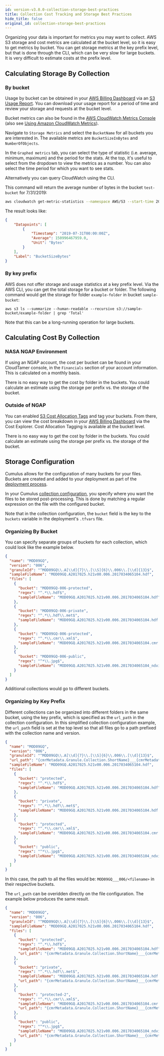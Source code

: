 ```yaml
---
id: version-v3.0.0-collection-storage-best-practices
title: Collection Cost Tracking and Storage Best Practices
hide_title: false
original_id: collection-storage-best-practices
---
```


Organizing your data is important for metrics you may want to collect. AWS S3 storage and cost metrics are calculated at the bucket level, so it is easy to get metrics by bucket. You can get storage metrics at the key prefix level, but that is done through the CLI, which can be very slow for large buckets. It is very difficult to estimate costs at the prefix level.

## Calculating Storage By Collection

### By bucket

Usage by bucket can be obtained in your [AWS Billing Dashboard](https://console.aws.amazon.com/billing/home) via an [S3 Usage Report](https://docs.aws.amazon.com/AmazonS3/latest/dev/aws-usage-report.html). You can download your usage report for a period of time and review your storage and requests at the bucket level.

Bucket metrics can also be found in the [AWS CloudWatch Metrics Console](https://console.aws.amazon.com/cloudwatch/home#metricsV2:graph=~();namespace=~'AWS*2fS3) (also see [Using Amazon CloudWatch Metrics](https://docs.aws.amazon.com/AmazonCloudWatch/latest/monitoring/working_with_metrics.html)).

Navigate to `Storage Metrics` and select the `BucketName` for all buckets you are interested in. The available metrics are `BucketSizeInBytes` and `NumberOfObjects`.

In the `Graphed metrics` tab, you can select the type of statistic (i.e. average, minimum, maximum) and the period for the stats. At the top, it's useful to select from the dropdown to view the metrics as a number. You can also select the time period for which you want to see stats.

Alternatively you can query CloudWatch using the CLI.

This command will return the average number of bytes in the bucket `test-bucket` for 7/31/2019:

```bash
aws cloudwatch get-metric-statistics --namespace AWS/S3 --start-time 2019-07-31T00:00:00 --end-time 2019-08-01T00:00:00 --period 86400 --statistics Average --region us-east-1 --metric-name BucketSizeBytes --dimensions Name=BucketName,Value=test-bucket Name=StorageType,Value=StandardStorage
```

The result looks like:

```json
{
    "Datapoints": [
        {
            "Timestamp": "2019-07-31T00:00:00Z",
            "Average": 150996467959.0,
            "Unit": "Bytes"
        }
    ],
    "Label": "BucketSizeBytes"
}
```

### By key prefix

AWS does not offer storage and usage statistics at a key prefix level. Via the AWS CLI, you can get the total storage for a bucket or folder. The following command would get the storage for folder `example-folder` in bucket `sample-bucket`:

`aws s3 ls --summarize --human-readable --recursive s3://sample-bucket/example-folder | grep 'Total'`

Note that this can be a long-running operation for large buckets.

## Calculating Cost By Collection

### NASA NGAP Environment

If using an NGAP account, the cost per bucket can be found in your CloudTamer console, in the `Financials` section of your account information. This is calculated on a monthly basis.

There is no easy way to get the cost by folder in the buckets. You could calculate an estimate using the storage per prefix vs. the storage of the bucket.

### Outside of NGAP

You can enabled [S3 Cost Allocation Tags](https://docs.aws.amazon.com/AmazonS3/latest/dev/CostAllocTagging.html) and tag your buckets. From there, you can view the cost breakdown in your [AWS Billing Dashboard](https://console.aws.amazon.com/billing/home) via the Cost Explorer. Cost Allocation Tagging is available at the bucket level.

There is no easy way to get the cost by folder in the buckets. You could calculate an estimate using the storage per prefix vs. the storage of the bucket.

## Storage Configuration

Cumulus allows for the configuration of many buckets for your files. Buckets are created and added to your deployment as part of the [deployment process](../deployment/deployment-readme#create-s3-buckets).

In your Cumulus [collection configuration](../data-cookbooks/setup#collections), you specify where you want the files to be stored post-processing. This is done by matching a regular expression on the file with the configured bucket.

Note that in the collection configuration, the `bucket` field is the key to the `buckets` variable in the deployment's `.tfvars` file.

### Organizing By Bucket

You can specify separate groups of buckets for each collection, which could look like the example below.

```json
{
  "name": "MOD09GQ",
  "version": "006",
  "granuleId": "^MOD09GQ\\.A[\\d]{7}\\.[\\S]{6}\\.006\\.[\\d]{13}$",
  "sampleFileName": "MOD09GQ.A2017025.h21v00.006.2017034065104.hdf",
  "files": [
    {
      "bucket": "MOD09GQ-006-protected",
      "regex": "^.*\\.hdf$",
      "sampleFileName": "MOD09GQ.A2017025.h21v00.006.2017034065104.hdf"
    },
    {
      "bucket": "MOD09GQ-006-private",
      "regex": "^.*\\.hdf\\.met$",
      "sampleFileName": "MOD09GQ.A2017025.h21v00.006.2017034065104.hdf.met"
    },
    {
      "bucket": "MOD09GQ-006-protected",
      "regex": "^.*\\.cmr\\.xml$",
      "sampleFileName": "MOD09GQ.A2017025.h21v00.006.2017034065104.cmr.xml"
    },
    {
      "bucket": "MOD09GQ-006-public",
      "regex": "^*\\.jpg$",
      "sampleFileName": "MOD09GQ.A2017025.h21v00.006.2017034065104_ndvi.jpg"
    }
  ]
}
```

Additional collections would go to different buckets.

### Organizing by Key Prefix

Different collections can be organized into different folders in the same bucket, using the key prefix, which is specified as the `url_path` in the collection configuration. In this simplified collection configuration example, the `url_path` field is set at the top level so that all files go to a path prefixed with the collection name and version.

```json
{
  "name": "MOD09GQ",
  "version": "006",
  "granuleId": "^MOD09GQ\\.A[\\d]{7}\\.[\\S]{6}\\.006\\.[\\d]{13}$",
  "url_path": "{cmrMetadata.Granule.Collection.ShortName}___{cmrMetadata.Granule.Collection.VersionId}",
  "sampleFileName": "MOD09GQ.A2017025.h21v00.006.2017034065104.hdf",
  "files": [
    {
      "bucket": "protected",
      "regex": "^.*\\.hdf$",
      "sampleFileName": "MOD09GQ.A2017025.h21v00.006.2017034065104.hdf"
    },
    {
      "bucket": "private",
      "regex": "^.*\\.hdf\\.met$",
      "sampleFileName": "MOD09GQ.A2017025.h21v00.006.2017034065104.hdf.met"
    },
    {
      "bucket": "protected",
      "regex": "^.*\\.cmr\\.xml$",
      "sampleFileName": "MOD09GQ.A2017025.h21v00.006.2017034065104.cmr.xml"
    },
    {
      "bucket": "public",
      "regex": "^*\\.jpg$",
      "sampleFileName": "MOD09GQ.A2017025.h21v00.006.2017034065104_ndvi.jpg"
    }
  ]
}
```

In this case, the path to all the files would be: `MOD09GQ___006/<filename>` in their respective buckets.

The `url_path` can be overidden directly on the file configuration. The example below produces the same result.

```json
{
  "name": "MOD09GQ",
  "version": "006",
  "granuleId": "^MOD09GQ\\.A[\\d]{7}\\.[\\S]{6}\\.006\\.[\\d]{13}$",
  "sampleFileName": "MOD09GQ.A2017025.h21v00.006.2017034065104.hdf",
  "files": [
    {
      "bucket": "protected",
      "regex": "^.*\\.hdf$",
      "sampleFileName": "MOD09GQ.A2017025.h21v00.006.2017034065104.hdf",
      "url_path": "{cmrMetadata.Granule.Collection.ShortName}___{cmrMetadata.Granule.Collection.VersionId}"
    },
    {
      "bucket": "private",
      "regex": "^.*\\.hdf\\.met$",
      "sampleFileName": "MOD09GQ.A2017025.h21v00.006.2017034065104.hdf.met",
      "url_path": "{cmrMetadata.Granule.Collection.ShortName}___{cmrMetadata.Granule.Collection.VersionId}"
    },
    {
      "bucket": "protected-2",
      "regex": "^.*\\.cmr\\.xml$",
      "sampleFileName": "MOD09GQ.A2017025.h21v00.006.2017034065104.cmr.xml",
      "url_path": "{cmrMetadata.Granule.Collection.ShortName}___{cmrMetadata.Granule.Collection.VersionId}"
    },
    {
      "bucket": "public",
      "regex": "^*\\.jpg$",
      "sampleFileName": "MOD09GQ.A2017025.h21v00.006.2017034065104_ndvi.jpg",
      "url_path": "{cmrMetadata.Granule.Collection.ShortName}___{cmrMetadata.Granule.Collection.VersionId}"
    }
  ]
}
```
